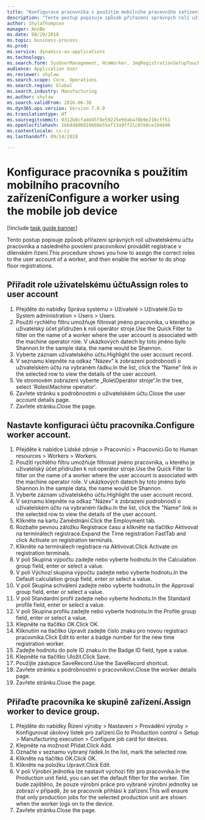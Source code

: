 ```yaml
--- 
title: "Konfigurace pracovníka s použitím mobilního pracovního zařízení"
description: "Tento postup popisuje způsob přiřazení správných rolí uživatelskému účtu pracovníka a následného povolení pracovníkovi provádět registrace v dílenském řízení."
author: ShylaThompson
manager: AnnBe
ms.date: 08/29/2018
ms.topic: business-process
ms.prod: 
ms.service: dynamics-ax-applications
ms.technology: 
ms.search.form: SysUserManagement, HcmWorker, JmgRegistrationSetupTouch, JmgRegistrationSetupAssignUsers
audience: Application User
ms.reviewer: shylaw
ms.search.scope: Core, Operations
ms.search.region: Global
ms.search.industry: Manufacturing
ms.author: shylaw
ms.search.validFrom: 2016-06-30
ms.dyn365.ops.version: Version 7.0.0
ms.translationtype: HT
ms.sourcegitcommit: 0312b8cfadd45f8e59225e9daba78b9e216cff51
ms.openlocfilehash: 1bb4d806810660e55ef13a9ff21c07e0ce194496
ms.contentlocale: cs-cz
ms.lasthandoff: 09/14/2018

---
```

# <a name="configure-a-worker-using-the-mobile-job-device"></a><span data-ttu-id="0a4fc-103">Konfigurace pracovníka s použitím mobilního pracovního zařízení</span><span class="sxs-lookup"><span data-stu-id="0a4fc-103">Configure a worker using the mobile job device</span></span>

[!include [task guide banner](../../includes/task-guide-banner.md)]

<span data-ttu-id="0a4fc-104">Tento postup popisuje způsob přiřazení správných rolí uživatelskému účtu pracovníka a následného povolení pracovníkovi provádět registrace v dílenském řízení.</span><span class="sxs-lookup"><span data-stu-id="0a4fc-104">This procedure shows you how to assign the correct roles to the user account of a worker, and then enable the worker to do shop floor registrations.</span></span>


## <a name="assign-roles-to-user-account"></a><span data-ttu-id="0a4fc-105">Přiřadit role uživatelskému účtu</span><span class="sxs-lookup"><span data-stu-id="0a4fc-105">Assign roles to user account</span></span>
1. <span data-ttu-id="0a4fc-106">Přejděte do nabídky Správa systému > Uživatelé > Uživatelé.</span><span class="sxs-lookup"><span data-stu-id="0a4fc-106">Go to System administration > Users > Users.</span></span>
2. <span data-ttu-id="0a4fc-107">Použití rychlého filtru umožňuje filtrovat jméno pracovníka, u kterého je uživatelský účet přidružen k roli operátor stroje.</span><span class="sxs-lookup"><span data-stu-id="0a4fc-107">Use the Quick Filter to filter on the name of a worker where the user account is associated with the machine operator role.</span></span> <span data-ttu-id="0a4fc-108">V ukázkových datech by toto jméno bylo Shannon.</span><span class="sxs-lookup"><span data-stu-id="0a4fc-108">In the sample data, the name would be Shannon.</span></span>
3. <span data-ttu-id="0a4fc-109">Vyberte záznam uživatelského účtu.</span><span class="sxs-lookup"><span data-stu-id="0a4fc-109">Highlight the user account record.</span></span>
4. <span data-ttu-id="0a4fc-110">V seznamu klepněte na odkaz "Název" k zobrazení podrobností o uživatelském účtu na vybraném řádku.</span><span class="sxs-lookup"><span data-stu-id="0a4fc-110">In the list, click the "Name" link in the selected row to view the details of the user account.</span></span>
5. <span data-ttu-id="0a4fc-111">Ve stromovém zobrazení vyberte „Role\Operátor stroje“.</span><span class="sxs-lookup"><span data-stu-id="0a4fc-111">In the tree, select 'Roles\Machine operator'.</span></span>
6. <span data-ttu-id="0a4fc-112">Zavřete stránku s podrobnostmi o uživatelském účtu.</span><span class="sxs-lookup"><span data-stu-id="0a4fc-112">Close the user account details page.</span></span>
7. <span data-ttu-id="0a4fc-113">Zavřete stránku.</span><span class="sxs-lookup"><span data-stu-id="0a4fc-113">Close the page.</span></span>

## <a name="configure-worker-account"></a><span data-ttu-id="0a4fc-114">Nastavte konfiguraci účtu pracovníka.</span><span class="sxs-lookup"><span data-stu-id="0a4fc-114">Configure worker account.</span></span>
1. <span data-ttu-id="0a4fc-115">Přejděte k nabídce Lidské zdroje > Pracovníci > Pracovníci.</span><span class="sxs-lookup"><span data-stu-id="0a4fc-115">Go to Human resources > Workers > Workers.</span></span>
2. <span data-ttu-id="0a4fc-116">Použití rychlého filtru umožňuje filtrovat jméno pracovníka, u kterého je uživatelský účet přidružen k roli operátor stroje.</span><span class="sxs-lookup"><span data-stu-id="0a4fc-116">Use the Quick Filter to filter on the name of a worker where the user account is associated with the machine operator role.</span></span> <span data-ttu-id="0a4fc-117">V ukázkových datech by toto jméno bylo Shannon.</span><span class="sxs-lookup"><span data-stu-id="0a4fc-117">In the sample data, the name would be Shannon.</span></span>
3. <span data-ttu-id="0a4fc-118">Vyberte záznam uživatelského účtu.</span><span class="sxs-lookup"><span data-stu-id="0a4fc-118">Highlight the user account record.</span></span>
4. <span data-ttu-id="0a4fc-119">V seznamu klepněte na odkaz "Název" k zobrazení podrobností o uživatelském účtu na vybraném řádku.</span><span class="sxs-lookup"><span data-stu-id="0a4fc-119">In the list, click the "Name" link in the selected row to view the details of the user account.</span></span>
5. <span data-ttu-id="0a4fc-120">Klikněte na kartu Zaměstnání.</span><span class="sxs-lookup"><span data-stu-id="0a4fc-120">Click the Employment tab.</span></span>
6. <span data-ttu-id="0a4fc-121">Rozbalte pevnou záložku Registrace času a klikněte na tlačítko Aktivovat na terminálech registrace.</span><span class="sxs-lookup"><span data-stu-id="0a4fc-121">Expand the Time registration FastTab and click Activate on registration terminals.</span></span>
7. <span data-ttu-id="0a4fc-122">Klikněte na terminálech registrace na Aktivovat.</span><span class="sxs-lookup"><span data-stu-id="0a4fc-122">Click Activate on registration terminals.</span></span>
8. <span data-ttu-id="0a4fc-123">V poli Skupina výpočtu zadejte nebo vyberte hodnotu.</span><span class="sxs-lookup"><span data-stu-id="0a4fc-123">In the Calculation group field, enter or select a value.</span></span>
9. <span data-ttu-id="0a4fc-124">V poli Výchozí skupina výpočtu zadejte nebo vyberte hodnotu.</span><span class="sxs-lookup"><span data-stu-id="0a4fc-124">In the Default calculation group field, enter or select a value.</span></span>
10. <span data-ttu-id="0a4fc-125">V poli Skupina schválení zadejte nebo vyberte hodnotu.</span><span class="sxs-lookup"><span data-stu-id="0a4fc-125">In the Approval group field, enter or select a value.</span></span>
11. <span data-ttu-id="0a4fc-126">V poli Standardní profil zadejte nebo vyberte hodnotu.</span><span class="sxs-lookup"><span data-stu-id="0a4fc-126">In the Standard profile field, enter or select a value.</span></span>
12. <span data-ttu-id="0a4fc-127">V poli Skupina profilu zadejte nebo vyberte hodnotu.</span><span class="sxs-lookup"><span data-stu-id="0a4fc-127">In the Profile group field, enter or select a value.</span></span>
13. <span data-ttu-id="0a4fc-128">Klepněte na tlačítko OK.</span><span class="sxs-lookup"><span data-stu-id="0a4fc-128">Click OK.</span></span>
14. <span data-ttu-id="0a4fc-129">Kliknutím na tlačítko Upravit zadejte číslo znaku pro novou registraci pracovníka.</span><span class="sxs-lookup"><span data-stu-id="0a4fc-129">Click Edit to enter a badge number for the new time registration worker.</span></span>
15. <span data-ttu-id="0a4fc-130">Zadejte hodnotu do pole ID znaku.</span><span class="sxs-lookup"><span data-stu-id="0a4fc-130">In the Badge ID field, type a value.</span></span>
16. <span data-ttu-id="0a4fc-131">Klepněte na tlačítko Uložit.</span><span class="sxs-lookup"><span data-stu-id="0a4fc-131">Click Save.</span></span>
17. <span data-ttu-id="0a4fc-132">Použijte zástupce SaveRecord.</span><span class="sxs-lookup"><span data-stu-id="0a4fc-132">Use the SaveRecord shortcut.</span></span>
18. <span data-ttu-id="0a4fc-133">Zavřete stránku s podrobnostmi o pracovníkovi.</span><span class="sxs-lookup"><span data-stu-id="0a4fc-133">Close the worker details page.</span></span>
19. <span data-ttu-id="0a4fc-134">Zavřete stránku.</span><span class="sxs-lookup"><span data-stu-id="0a4fc-134">Close the page.</span></span>

## <a name="assign-worker-to-device-group"></a><span data-ttu-id="0a4fc-135">Přiřaďte pracovníka ke skupině zařízení.</span><span class="sxs-lookup"><span data-stu-id="0a4fc-135">Assign worker to device group.</span></span>
1. <span data-ttu-id="0a4fc-136">Přejděte do nabídky Řízení výroby > Nastavení > Provádění výroby > Konfigurovat úkolový lístek pro zařízení.</span><span class="sxs-lookup"><span data-stu-id="0a4fc-136">Go to Production control > Setup > Manufacturing execution > Configure job card for devices.</span></span>
2. <span data-ttu-id="0a4fc-137">Klepněte na možnost Přidat.</span><span class="sxs-lookup"><span data-stu-id="0a4fc-137">Click Add.</span></span>
3. <span data-ttu-id="0a4fc-138">Označte v seznamu vybraný řádek.</span><span class="sxs-lookup"><span data-stu-id="0a4fc-138">In the list, mark the selected row.</span></span>
4. <span data-ttu-id="0a4fc-139">Klikněte na tlačítko OK.</span><span class="sxs-lookup"><span data-stu-id="0a4fc-139">Click OK.</span></span>
5. <span data-ttu-id="0a4fc-140">Klikněte na položku Upravit.</span><span class="sxs-lookup"><span data-stu-id="0a4fc-140">Click Edit.</span></span>
6. <span data-ttu-id="0a4fc-141">V poli Výrobní jednotka lze nastavit výchozí filtr pro pracovníka.</span><span class="sxs-lookup"><span data-stu-id="0a4fc-141">In the Production unit field, you can set the default filter for the worker.</span></span> <span data-ttu-id="0a4fc-142">Tím bude zajištěno, že pouze výrobní práce pro vybrané výrobní jednotky se zobrazí v případě, že se pracovník přihlásí k zařízení.</span><span class="sxs-lookup"><span data-stu-id="0a4fc-142">This will ensure that only production jobs for the selected production unit are shown when the worker logs on to the device.</span></span>
7. <span data-ttu-id="0a4fc-143">Zavřete stránku.</span><span class="sxs-lookup"><span data-stu-id="0a4fc-143">Close the page.</span></span>


